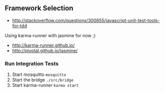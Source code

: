 ## Framework Selection

* http://stackoverflow.com/questions/300855/javascript-unit-test-tools-for-tdd

Using karma-runner with jasmine for now ;)

* http://karma-runner.github.io/
* http://pivotal.github.io/jasmine/

### Run Integration Tests

1. Start mosquitto ```mosquitto```
2. Start the bridge ```./src/bridge```
3. Start karma-runner ```karma start```
